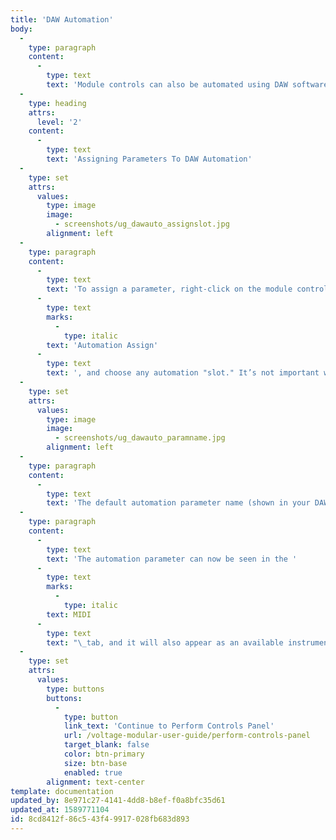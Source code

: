 ```yaml
---
title: 'DAW Automation'
body:
  -
    type: paragraph
    content:
      -
        type: text
        text: 'Module controls can also be automated using DAW software automation. Voltage Modular allows a maximum of 128 parameters to be automated.'
  -
    type: heading
    attrs:
      level: '2'
    content:
      -
        type: text
        text: 'Assigning Parameters To DAW Automation'
  -
    type: set
    attrs:
      values:
        type: image
        image:
          - screenshots/ug_dawauto_assignslot.jpg
        alignment: left
  -
    type: paragraph
    content:
      -
        type: text
        text: 'To assign a parameter, right-click on the module control, select '
      -
        type: text
        marks:
          -
            type: italic
        text: 'Automation Assign'
      -
        type: text
        text: ', and choose any automation "slot." It’s not important which number you choose, as long as it doesn’t already have a parameter assigned. In the screenshot above, slot #1 already has an assigned parameter, so we’ll choose slot #2.'
  -
    type: set
    attrs:
      values:
        type: image
        image:
          - screenshots/ug_dawauto_paramname.jpg
        alignment: left
  -
    type: paragraph
    content:
      -
        type: text
        text: 'The default automation parameter name (shown in your DAW) will be the module name followed by the name of the automated parameter, but custom names can be typed in this field if desired.'
  -
    type: paragraph
    content:
      -
        type: text
        text: 'The automation parameter can now be seen in the '
      -
        type: text
        marks:
          -
            type: italic
        text: MIDI
      -
        type: text
        text: "\_tab, and it will also appear as an available instrument automation parameter in your DAW software."
  -
    type: set
    attrs:
      values:
        type: buttons
        buttons:
          -
            type: button
            link_text: 'Continue to Perform Controls Panel'
            url: /voltage-modular-user-guide/perform-controls-panel
            target_blank: false
            color: btn-primary
            size: btn-base
            enabled: true
        alignment: text-center
template: documentation
updated_by: 8e971c27-4141-4dd8-b8ef-f0a8bfc35d61
updated_at: 1589771104
id: 8cd8412f-86c5-43f4-9917-028fb683d893
---
```

